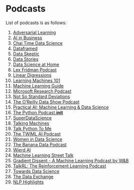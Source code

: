 Podcasts
===

List of podcasts is as follows:


1. [Adversarial Learning](_posts/2021-01-30-adv_learning.md)
2. [AI in Business](_posts/2021-01-30-ai_in_b.md)
3. [Chai Time Data Science](_posts/2021-01-30-ctds.md)
4. [Dataframed](_posts/2021-01-30-dataframed.md)
5. [Data Skeptic](_posts/2021-01-30-data_skeptic.md)
6. [Data Stories](_posts/2021-01-30-data_stories.md)
7. [Data Science at Home](_posts/2021-01-30-dsh.md)
8. [Lex Fridman Podcast](_posts/2021-01-30-lex.md)
9. [Linear Digressions](_posts/2021-01-30-linear_dig.md)
10. [Learning Machines 101](_posts/2021-01-30-lm101.md)
11. [Machine Learning Guide](_posts/2021-01-30-mlg.md)
12. [Microsoft Research Podcast](_posts/2021-01-30-msr.md)
13. [Not So Standard Deviations](_posts/2021-01-30-nssd.md)
14. [The O’Reilly Data Show Podcast](_posts/2021-01-30-oreilly.md)
15. [Practical AI: Machine Learning & Data Science](_posts/2021-01-30-prac_ai.md)
16. [The Python Podcast.__init__](_posts/2021-01-30-py_podcast.md)
17. [SuperDataScience](_posts/2021-01-30-super_ds.md)
18. [Talking Machines](_posts/2021-01-30-talking_m.md)
19. [Talk Python To Me](_posts/2021-01-30-talk_py.md)
20. [The TWIML AI Podcast](_posts/2021-01-30-twimlai.md)
21. [Women in Data Science](_posts/2021-02-13-wids.md)
22. [The Banana Data Podcast](_posts/2021-02-13-banana.md)
23. [Wierd AI](_posts/2021-02-14-wierd_ai.md)
24. [Machine Learning Street Tal‪k‬](_posts/2021-02-14-ml_street_talk.md)
25. [Gradient Dissent - A Machine Learning Podcast by W&‪B‬](_posts/2021-02-13-grad_diss.md)
26. [TalkRL: The Reinforcement Learning Podcast](_posts/2021-02-13-talkrl.md)
27. [Towards Data Scienc‪e‬](_posts/2021-02-13-tds.md)
28. [The Data Exchange](_posts/2021-02-15-dataex.md)
29. [NLP Highlights](_posts/2021-02-15-nlp_high.md)
